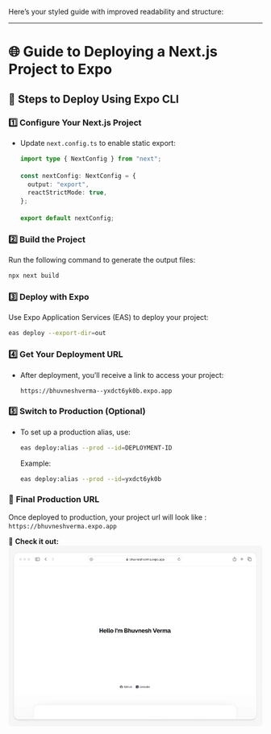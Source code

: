 Here’s your styled guide with improved readability and structure:

---

# 🌐 **Guide to Deploying a Next.js Project to Expo**

## 🚀 **Steps to Deploy Using Expo CLI**

### 1️⃣ **Configure Your Next.js Project**

- Update `next.config.ts` to enable static export:

  ```typescript
  import type { NextConfig } from "next";

  const nextConfig: NextConfig = {
    output: "export",
    reactStrictMode: true,
  };

  export default nextConfig;
  ```

### 2️⃣ **Build the Project**

Run the following command to generate the output files:

```bash
npx next build
```

### 3️⃣ **Deploy with Expo**

Use Expo Application Services (EAS) to deploy your project:

```bash
eas deploy --export-dir=out
```

### 4️⃣ **Get Your Deployment URL**

- After deployment, you’ll receive a link to access your project:
  ```
  https://bhuvneshverma--yxdct6yk0b.expo.app
  ```

### 5️⃣ **Switch to Production (Optional)**

- To set up a production alias, use:
  ```bash
  eas deploy:alias --prod --id=DEPLOYMENT-ID
  ```
  Example:
  ```bash
  eas deploy:alias --prod --id=yxdct6yk0b
  ```

### 🎯 **Final Production URL**

Once deployed to production, your project url will look like :  
`https://bhuvneshverma.expo.app`

🔗 **Check it out:**  
[![Bhuvnesh Verma](bhuvneshverma.expo.app.png)](https://bhuvneshverma.expo.app)

